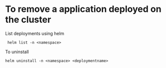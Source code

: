 # To remove a application deployed on the cluster

List deployments using helm
```
 helm list -n <namespace> 
```

To uninstall
```
helm uninstall -n <namespace> <deploymentname>
```